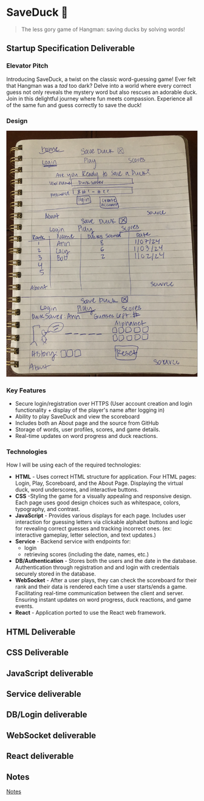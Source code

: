 # SaveDuck 🦆
> The less gory game of Hangman: saving ducks by solving words! 

## Startup Specification Deliverable
### Elevator Pitch

Introducing SaveDuck, a twist on the classic word-guessing game! Ever felt that Hangman was a *tad* too dark? Delve into a world where every correct guess not only reveals the mystery word but also rescues an adorable duck. Join in this delightful journey where fun meets compassion. Experience all of the same fun and guess correctly to save the duck! 

### Design

![Design](duck.png)

### Key Features

- Secure login/registration over HTTPS (User account creation and login functionality + display of the player's name after logging in)
- Ability to play SaveDuck and view the scoreboard
- Includes both an About page and the source from GitHub
- Storage of words, user profiles, scores, and game details.
- Real-time updates on word progress and duck reactions.
### Technologies

How I will be using each of the required technologies:
- **HTML** - Uses correct HTML structure for application. Four HTML pages: Login, Play, Scoreboard, and the About Page. Displaying the virtual duck, word underscores, and interactive buttons.
- **CSS** -Styling the game for a visually appealing and responsive design. Each page uses good design choices such as whitespace, colors, typography, and contrast.
- **JavaScript** - Provides various displays for each page. Includes user interaction for guessing letters via clickable alphabet buttons and logic for revealing correct guesses and tracking incorrect ones. (ex: interactive gameplay, letter selection, and text updates.)
- **Service** - Backend service with endpoints for:
  - login
  - retrieving scores (including the date, names, etc.)
- **DB/Authentication** - Stores both the users and the date in the database. Authentication through registration and and login with credentials securely stored in the database. 
- **WebSocket** - After a user plays, they can check the scoreboard for their rank and their data is rendered each time a user starts/ends a game. Facilitating real-time communication between the client and server. Ensuring instant updates on word progress, duck reactions, and game events.
- **React** - Application ported to use the React web framework.

## HTML Deliverable

## CSS Deliverable

## JavaScript deliverable

## Service deliverable

## DB/Login deliverable

## WebSocket deliverable

## React deliverable

## Notes
[Notes](startup/notes.md)